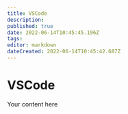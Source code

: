 ```yaml
---
title: VSCode
description: 
published: true
date: 2022-06-14T10:45:45.196Z
tags: 
editor: markdown
dateCreated: 2022-06-14T10:45:42.687Z
---
```


# VSCode
Your content here